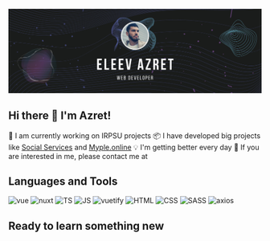 ![Header](https://github.com/EleevAzret/eleevazret/blob/main/assets/header.png)

## Hi there 👋 I'm Azret!

🏃 I am currently working on IRPSU projects
📦 I have developed big projects like [Social Services](https://soc.pfdo.ru/) and [Myple.online](https://myple.online/)
💡 I'm getting better every day
💬 If you are interested in me, please contact me at

## Languages and Tools
![vue](https://img.shields.io/badge/-Vue.js-1a1a1a?style=for-the-badge&logo=vue.js&logoColor=41b883)
![nuxt](https://img.shields.io/badge/-Nuxt.js-1a1a1a?style=for-the-badge&logo=nuxt.js&logoColor=00bf65)
![TS](https://img.shields.io/badge/-TypeScript-1a1a1a?style=for-the-badge&logo=typescript&logoColor=2f78c6)
![JS](https://img.shields.io/badge/-JavaScript-1e2022?style=for-the-badge&logo=JavaScript)
![vuetify](https://img.shields.io/badge/-Vuetify-136bc0?style=for-the-badge&logo=vuetify)
![HTML](https://img.shields.io/badge/-HTML5-ffffff?style=for-the-badge&logo=HTML5)
![CSS](https://img.shields.io/badge/-CSS3-1d9dd9?style=for-the-badge&logo=CSS3)
![SASS](https://img.shields.io/badge/-SASS(SCSS)-f6f7fa?style=for-the-badge&logo=SASS)
![axios](https://img.shields.io/badge/-axios-ffffff?style=for-the-badge&logo=axios&logoColor=671cde)

## Ready to learn something new
